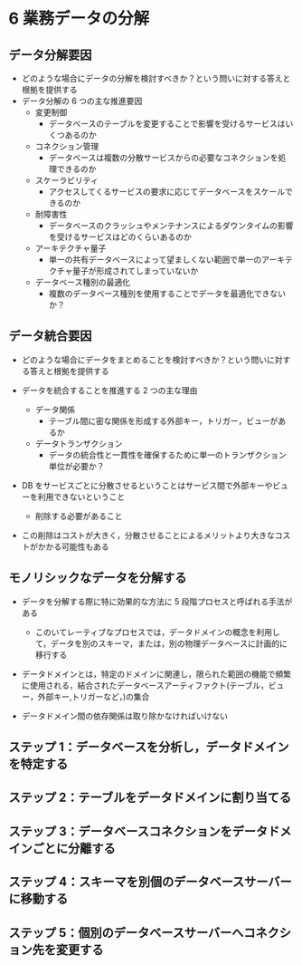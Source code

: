# 6 業務データの分解

## データ分解要因

-   どのような場合にデータの分解を検討すべきか？という問いに対する答えと根拠を提供する
-   データ分解の 6 つの主な推進要因
    -   変更制御
        -   データベースのテーブルを変更することで影響を受けるサービスはいくつあるのか
    -   コネクション管理
        -   データベースは複数の分散サービスからの必要なコネクションを処理できるのか
    -   スケーラビリティ
        -   アクセスしてくるサービスの要求に応じてデータベースをスケールできるのか
    -   耐障害性
        -   データベースのクラッシュやメンテナンスによるダウンタイムの影響を受けるサービスはどのくらいあるのか
    -   アーキテクチャ量子
        -   単一の共有データベースによって望ましくない範囲で単一のアーキテクチャ量子が形成されてしまっていないか
    -   データベース種別の最適化
        -   複数のデータベース種別を使用することでデータを最適化できないか？

## データ統合要因

-   どのような場合にデータをまとめることを検討すべきか？という問いに対する答えと根拠を提供する
-   データを統合することを推進する 2 つの主な理由

    -   データ関係
        -   テーブル間に密な関係を形成する外部キー，トリガー，ビューがあるか
    -   データトランザクション
        -   データの統合性と一貫性を確保するために単一のトランザクション単位が必要か？

-   DB をサービスごとに分散させるということはサービス間で外部キーやビューを利用できないということ

    -   削除する必要があること

-   この削除はコストが大きく，分散させることによるメリットより大きなコストがかかる可能性もある

## モノリシックなデータを分解する

-   データを分解する際に特に効果的な方法に 5 段階プロセスと呼ばれる手法がある

    -   このいてレーティブなプロセスでは，データドメインの概念を利用して，データを別のスキーマ，または，別の物理データベースに計画的に移行する

-   データドメインとは，特定のドメインに関連し，限られた範囲の機能で頻繁に使用される，結合されたデータベースアーティファクト(テーブル，ビュー，外部キー,トリガーなど，)の集合

-   データドメイン間の依存関係は取り除かなければいけない

## ステップ 1：データベースを分析し，データドメインを特定する

## ステップ 2：テーブルをデータドメインに割り当てる

## ステップ 3：データベースコネクションをデータドメインごとに分離する

## ステップ 4：スキーマを別個のデータベースサーバーに移動する

## ステップ 5：個別のデータベースサーバーへコネクション先を変更する
